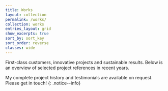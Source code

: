 ```yaml
---
title: Works
layout: collection
permalink: /works/
collection: works
entries_layout: grid
show_excerpts: true
sort_by: sort_key
sort_order: reverse
classes: wide
---
```


First-class customers, innovative projects and sustainable results. Below is an overview of selected project references in recent years.

My complete project history and testimonials are available on request. Please get in touch!
{: .notice--info}